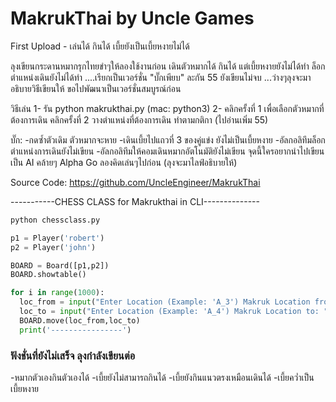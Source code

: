 # MakrukThai by Uncle Games
First Upload - เล่นได้ กินได้ เบี้ยยังเป็นเบี้ยหงายไม่ได้

ลุงเขียนกระดานหมากรุกไทยขำๆให้ลองใช้งานก่อน เดินตัวหมากได้ กินได้ แต่เบี้ยหงายยังไม่ได้ทำ ล็อกตำแหน่งเดินยังไม่ได้ทำ ....เรียกเป็นเวอร์ชั่น "บั๊กเพียบ" ละกัน 55 ยังเขียนไม่จบ ...ว่างๆลุงจะมาอธิบายวิธีเขียนให้ ขอไปพัฒนาเป็นเวอร์ชั่นสมบูรณ์ก่อน

วิธีเล่น
1- รัน python makrukthai.py (mac: python3)
2- คลิกครั้งที่ 1 เพื่อเลือกตัวหมากที่ต้องการเดิน คลิกครั้งที่ 2 วางตำแหน่งที่ต้องการเดิน ทำตามกติกา (ไปอ่านเพิ่ม 55)

บั๊ก: 
-กดซ้ำตัวเดิม ตัวหมากจะหาย
-เดินเบี้ยไปแถวที่ 3 ของคู่แข่ง ยังไม่เป็นเบี้ยหงาย
-อัลกอลิทึมล็อกตำแหน่งการเดินยังไม่เขียน
-อัลกอลิทึมให้คอมเดินหมากอัตโนมัติยังไม่เขียน จุดนี้ใครอยากนำไปเขียนเป็น AI คล้ายๆ Alpha Go ลองคิดเล่นๆไปก่อน (ลุงจะมาไลฟ์อธิบายให้)

Source Code: https://github.com/UncleEngineer/MakrukThai

-----------CHESS CLASS for Makrukthai in CLI--------------
```sh
python chessclass.py
```

```python
p1 = Player('robert')
p2 = Player('john')

BOARD = Board([p1,p2])
BOARD.showtable()

for i in range(1000):
  loc_from = input("Enter Location (Example: 'A_3') Makruk Location from: ")
  loc_to = input("Enter Location (Example: 'A_4') Makruk Location to: ")
  BOARD.move(loc_from,loc_to)
  print('----------------')
```

### ฟังชั่นที่ยังไม่เสร็จ ลุงกำลังเขียนต่อ

-หมากตัวเองกินตัวเองได้
-เบี้ยยังไม่สามารถกินได้
-เบี้ยยังกินแนวตรงเหมือนเดินได้
-เบี้ยคว่ำเป็นเบี้ยหงาย
